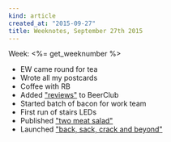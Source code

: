 ```yaml
---
kind: article
created_at: "2015-09-27"
title: Weeknotes, September 27th 2015
---
```


Week: <%= get_weeknumber %>

* EW came round for tea
* Wrote all my postcards
* Coffee with RB
* Added ["reviews"](https://github.com/coldclimate/beerclub/commit/c4c78821659e891a01ed49637f39ddc1775c6f24) to BeerClub
* Started batch of bacon for work team
* First run of stairs LEDs
* Published ["two meat salad"](https://www.omnomfrickinnom.com/chicken/salad/2015/09/23/chicken-chorizo/)
* Launched ["back, sack, crack and beyond"](https://www.justgiving.com/back-sack-crack-plus)
